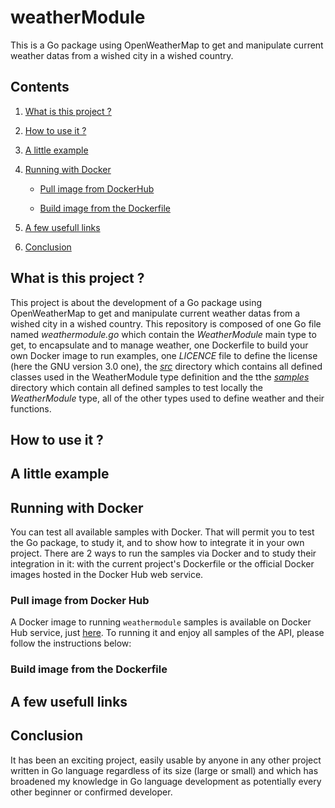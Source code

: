 # weatherModule

This is a Go package using OpenWeatherMap to get and manipulate current weather datas from a wished city in a wished country.

## Contents

1. [What is this project ?](#what_is_this_project)

2. [How to use it ?](#how_to_use_it)

3. [A little example](#a_little_example)

4. [Running with Docker](#running_with_docker)

	* [Pull image from DockerHub](#pull_image_from_dockerhub)

	* [Build image from the Dockerfile](#build_image_from_dockerfile)

5. [A few usefull links](#a_few_usefull_links)

6. [Conclusion](#conclusion)

<a name="what_is_this_project"></a>
## What is this project ?

This project is about the development of a Go package using OpenWeatherMap to get and manipulate current weather datas from a wished city in a wished country.
This repository is composed of one Go file named *weathermodule.go* which contain the *WeatherModule* main type to get, to encapsulate and to manage weather, one Dockerfile to build your own Docker image to run examples, one *LICENCE* file to define the license (here the GNU version 3.0 one), the [*src*](https://github.com/Vicken-Ghoubiguian/weathermodule/tree/master/src) directory which contains all defined classes used in the WeatherModule type definition and the tthe [*samples*](https://github.com/Vicken-Ghoubiguian/weathermodule/tree/master/samples) directory which contain all defined samples to test locally the *WeatherModule* type, all of the other types used to define weather and their functions.

<a name="how_to_use_it"></a>
## How to use it ?

<a name="a_little_example"></a>
## A little example

<a name="running_with_docker"></a>
## Running with Docker

You can test all available samples with Docker. That will permit you to test the Go package, to study it, and to show how to integrate it in your own project. There are 2 ways to run the samples via Docker and to study their integration in it: with the current project's Dockerfile or the official Docker images hosted in the Docker Hub web service.

<a name="pull_image_from_dockerhub"></a>
### Pull image from Docker Hub

A Docker image to running `weathermodule` samples is available on Docker Hub service, just [here](https://hub.docker.com/r/wicken/weathermodule).
To running it and enjoy all samples of the API, please follow the instructions below:

<a name="build_image_from_dockerfile"></a>
### Build image from the Dockerfile

<a name="a_few_usefull_links"></a>
## A few usefull links

<a name="conclusion"></a>
## Conclusion

It has been an exciting project, easily usable by anyone in any other project written in Go language regardless of its size (large or small) and which has broadened my knowledge in Go language development as potentially every other beginner or confirmed developer.
